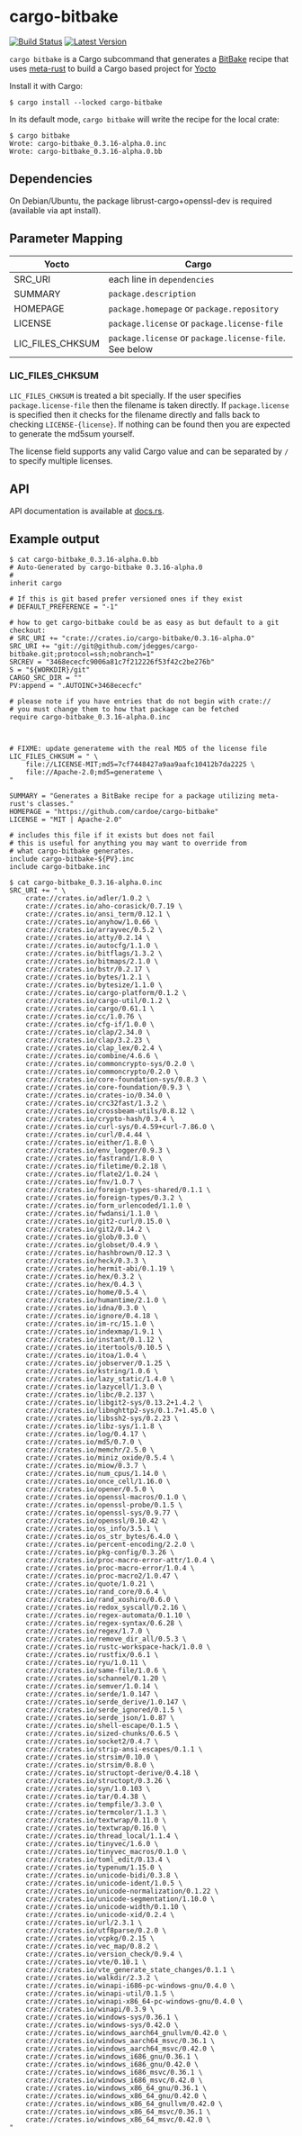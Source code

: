 # cargo-bitbake

[![Build Status](https://travis-ci.org/cardoe/cargo-bitbake.svg?branch=master)](https://travis-ci.org/cardoe/cargo-bitbake) [![Latest Version](https://img.shields.io/crates/v/cargo-bitbake.svg)](https://crates.io/crates/cargo-bitbake)

`cargo bitbake` is a Cargo subcommand that generates a
[BitBake](https://en.wikipedia.org/wiki/BitBake) recipe that uses
[meta-rust](https://github.com/meta-rust/meta-rust) to build a Cargo based
project for [Yocto](https://yoctoproject.org)

Install it with Cargo:

```
$ cargo install --locked cargo-bitbake
```

In its default mode, `cargo bitbake` will write the recipe for the
local crate:

```
$ cargo bitbake
Wrote: cargo-bitbake_0.3.16-alpha.0.inc
Wrote: cargo-bitbake_0.3.16-alpha.0.bb
```
## Dependencies

On Debian/Ubuntu, the package librust-cargo+openssl-dev is required (available via apt install).

## Parameter Mapping
|  Yocto           |          Cargo              |
| ---------------- | --------------------------- |
| SRC_URI          | each line in `dependencies` |
| SUMMARY          | `package.description` |
| HOMEPAGE         | `package.homepage` or `package.repository` |
| LICENSE          | `package.license` or `package.license-file`
| LIC_FILES_CHKSUM | `package.license` or `package.license-file`. See below |

### LIC_FILES_CHKSUM

`LIC_FILES_CHKSUM` is treated a bit specially. If the user specifies `package.license-file` then the
filename is taken directly. If `package.license` is specified then it checks for the filename directly
and falls back to checking `LICENSE-{license}`. If nothing can be found then you are expected to generate
the md5sum yourself.

The license field supports any valid Cargo value and can be separated by `/` to specify multiple licenses.

## API

API documentation is available at [docs.rs](https://docs.rs/crate/cargo-bitbake/).

## Example output
```
$ cat cargo-bitbake_0.3.16-alpha.0.bb
# Auto-Generated by cargo-bitbake 0.3.16-alpha.0
#
inherit cargo

# If this is git based prefer versioned ones if they exist
# DEFAULT_PREFERENCE = "-1"

# how to get cargo-bitbake could be as easy as but default to a git checkout:
# SRC_URI += "crate://crates.io/cargo-bitbake/0.3.16-alpha.0"
SRC_URI += "git://git@github.com/jdegges/cargo-bitbake.git;protocol=ssh;nobranch=1"
SRCREV = "3468ececfc9006a81c7f212226f53f42c2be276b"
S = "${WORKDIR}/git"
CARGO_SRC_DIR = ""
PV:append = ".AUTOINC+3468ececfc"

# please note if you have entries that do not begin with crate://
# you must change them to how that package can be fetched
require cargo-bitbake_0.3.16-alpha.0.inc



# FIXME: update generateme with the real MD5 of the license file
LIC_FILES_CHKSUM = " \
    file://LICENSE-MIT;md5=7cf7448427a9aa9aafc10412b7da2225 \
    file://Apache-2.0;md5=generateme \
"

SUMMARY = "Generates a BitBake recipe for a package utilizing meta-rust's classes."
HOMEPAGE = "https://github.com/cardoe/cargo-bitbake"
LICENSE = "MIT | Apache-2.0"

# includes this file if it exists but does not fail
# this is useful for anything you may want to override from
# what cargo-bitbake generates.
include cargo-bitbake-${PV}.inc
include cargo-bitbake.inc

$ cat cargo-bitbake_0.3.16-alpha.0.inc
SRC_URI += " \
    crate://crates.io/adler/1.0.2 \
    crate://crates.io/aho-corasick/0.7.19 \
    crate://crates.io/ansi_term/0.12.1 \
    crate://crates.io/anyhow/1.0.66 \
    crate://crates.io/arrayvec/0.5.2 \
    crate://crates.io/atty/0.2.14 \
    crate://crates.io/autocfg/1.1.0 \
    crate://crates.io/bitflags/1.3.2 \
    crate://crates.io/bitmaps/2.1.0 \
    crate://crates.io/bstr/0.2.17 \
    crate://crates.io/bytes/1.2.1 \
    crate://crates.io/bytesize/1.1.0 \
    crate://crates.io/cargo-platform/0.1.2 \
    crate://crates.io/cargo-util/0.1.2 \
    crate://crates.io/cargo/0.61.1 \
    crate://crates.io/cc/1.0.76 \
    crate://crates.io/cfg-if/1.0.0 \
    crate://crates.io/clap/2.34.0 \
    crate://crates.io/clap/3.2.23 \
    crate://crates.io/clap_lex/0.2.4 \
    crate://crates.io/combine/4.6.6 \
    crate://crates.io/commoncrypto-sys/0.2.0 \
    crate://crates.io/commoncrypto/0.2.0 \
    crate://crates.io/core-foundation-sys/0.8.3 \
    crate://crates.io/core-foundation/0.9.3 \
    crate://crates.io/crates-io/0.34.0 \
    crate://crates.io/crc32fast/1.3.2 \
    crate://crates.io/crossbeam-utils/0.8.12 \
    crate://crates.io/crypto-hash/0.3.4 \
    crate://crates.io/curl-sys/0.4.59+curl-7.86.0 \
    crate://crates.io/curl/0.4.44 \
    crate://crates.io/either/1.8.0 \
    crate://crates.io/env_logger/0.9.3 \
    crate://crates.io/fastrand/1.8.0 \
    crate://crates.io/filetime/0.2.18 \
    crate://crates.io/flate2/1.0.24 \
    crate://crates.io/fnv/1.0.7 \
    crate://crates.io/foreign-types-shared/0.1.1 \
    crate://crates.io/foreign-types/0.3.2 \
    crate://crates.io/form_urlencoded/1.1.0 \
    crate://crates.io/fwdansi/1.1.0 \
    crate://crates.io/git2-curl/0.15.0 \
    crate://crates.io/git2/0.14.2 \
    crate://crates.io/glob/0.3.0 \
    crate://crates.io/globset/0.4.9 \
    crate://crates.io/hashbrown/0.12.3 \
    crate://crates.io/heck/0.3.3 \
    crate://crates.io/hermit-abi/0.1.19 \
    crate://crates.io/hex/0.3.2 \
    crate://crates.io/hex/0.4.3 \
    crate://crates.io/home/0.5.4 \
    crate://crates.io/humantime/2.1.0 \
    crate://crates.io/idna/0.3.0 \
    crate://crates.io/ignore/0.4.18 \
    crate://crates.io/im-rc/15.1.0 \
    crate://crates.io/indexmap/1.9.1 \
    crate://crates.io/instant/0.1.12 \
    crate://crates.io/itertools/0.10.5 \
    crate://crates.io/itoa/1.0.4 \
    crate://crates.io/jobserver/0.1.25 \
    crate://crates.io/kstring/1.0.6 \
    crate://crates.io/lazy_static/1.4.0 \
    crate://crates.io/lazycell/1.3.0 \
    crate://crates.io/libc/0.2.137 \
    crate://crates.io/libgit2-sys/0.13.2+1.4.2 \
    crate://crates.io/libnghttp2-sys/0.1.7+1.45.0 \
    crate://crates.io/libssh2-sys/0.2.23 \
    crate://crates.io/libz-sys/1.1.8 \
    crate://crates.io/log/0.4.17 \
    crate://crates.io/md5/0.7.0 \
    crate://crates.io/memchr/2.5.0 \
    crate://crates.io/miniz_oxide/0.5.4 \
    crate://crates.io/miow/0.3.7 \
    crate://crates.io/num_cpus/1.14.0 \
    crate://crates.io/once_cell/1.16.0 \
    crate://crates.io/opener/0.5.0 \
    crate://crates.io/openssl-macros/0.1.0 \
    crate://crates.io/openssl-probe/0.1.5 \
    crate://crates.io/openssl-sys/0.9.77 \
    crate://crates.io/openssl/0.10.42 \
    crate://crates.io/os_info/3.5.1 \
    crate://crates.io/os_str_bytes/6.4.0 \
    crate://crates.io/percent-encoding/2.2.0 \
    crate://crates.io/pkg-config/0.3.26 \
    crate://crates.io/proc-macro-error-attr/1.0.4 \
    crate://crates.io/proc-macro-error/1.0.4 \
    crate://crates.io/proc-macro2/1.0.47 \
    crate://crates.io/quote/1.0.21 \
    crate://crates.io/rand_core/0.6.4 \
    crate://crates.io/rand_xoshiro/0.6.0 \
    crate://crates.io/redox_syscall/0.2.16 \
    crate://crates.io/regex-automata/0.1.10 \
    crate://crates.io/regex-syntax/0.6.28 \
    crate://crates.io/regex/1.7.0 \
    crate://crates.io/remove_dir_all/0.5.3 \
    crate://crates.io/rustc-workspace-hack/1.0.0 \
    crate://crates.io/rustfix/0.6.1 \
    crate://crates.io/ryu/1.0.11 \
    crate://crates.io/same-file/1.0.6 \
    crate://crates.io/schannel/0.1.20 \
    crate://crates.io/semver/1.0.14 \
    crate://crates.io/serde/1.0.147 \
    crate://crates.io/serde_derive/1.0.147 \
    crate://crates.io/serde_ignored/0.1.5 \
    crate://crates.io/serde_json/1.0.87 \
    crate://crates.io/shell-escape/0.1.5 \
    crate://crates.io/sized-chunks/0.6.5 \
    crate://crates.io/socket2/0.4.7 \
    crate://crates.io/strip-ansi-escapes/0.1.1 \
    crate://crates.io/strsim/0.10.0 \
    crate://crates.io/strsim/0.8.0 \
    crate://crates.io/structopt-derive/0.4.18 \
    crate://crates.io/structopt/0.3.26 \
    crate://crates.io/syn/1.0.103 \
    crate://crates.io/tar/0.4.38 \
    crate://crates.io/tempfile/3.3.0 \
    crate://crates.io/termcolor/1.1.3 \
    crate://crates.io/textwrap/0.11.0 \
    crate://crates.io/textwrap/0.16.0 \
    crate://crates.io/thread_local/1.1.4 \
    crate://crates.io/tinyvec/1.6.0 \
    crate://crates.io/tinyvec_macros/0.1.0 \
    crate://crates.io/toml_edit/0.13.4 \
    crate://crates.io/typenum/1.15.0 \
    crate://crates.io/unicode-bidi/0.3.8 \
    crate://crates.io/unicode-ident/1.0.5 \
    crate://crates.io/unicode-normalization/0.1.22 \
    crate://crates.io/unicode-segmentation/1.10.0 \
    crate://crates.io/unicode-width/0.1.10 \
    crate://crates.io/unicode-xid/0.2.4 \
    crate://crates.io/url/2.3.1 \
    crate://crates.io/utf8parse/0.2.0 \
    crate://crates.io/vcpkg/0.2.15 \
    crate://crates.io/vec_map/0.8.2 \
    crate://crates.io/version_check/0.9.4 \
    crate://crates.io/vte/0.10.1 \
    crate://crates.io/vte_generate_state_changes/0.1.1 \
    crate://crates.io/walkdir/2.3.2 \
    crate://crates.io/winapi-i686-pc-windows-gnu/0.4.0 \
    crate://crates.io/winapi-util/0.1.5 \
    crate://crates.io/winapi-x86_64-pc-windows-gnu/0.4.0 \
    crate://crates.io/winapi/0.3.9 \
    crate://crates.io/windows-sys/0.36.1 \
    crate://crates.io/windows-sys/0.42.0 \
    crate://crates.io/windows_aarch64_gnullvm/0.42.0 \
    crate://crates.io/windows_aarch64_msvc/0.36.1 \
    crate://crates.io/windows_aarch64_msvc/0.42.0 \
    crate://crates.io/windows_i686_gnu/0.36.1 \
    crate://crates.io/windows_i686_gnu/0.42.0 \
    crate://crates.io/windows_i686_msvc/0.36.1 \
    crate://crates.io/windows_i686_msvc/0.42.0 \
    crate://crates.io/windows_x86_64_gnu/0.36.1 \
    crate://crates.io/windows_x86_64_gnu/0.42.0 \
    crate://crates.io/windows_x86_64_gnullvm/0.42.0 \
    crate://crates.io/windows_x86_64_msvc/0.36.1 \
    crate://crates.io/windows_x86_64_msvc/0.42.0 \
"
```
